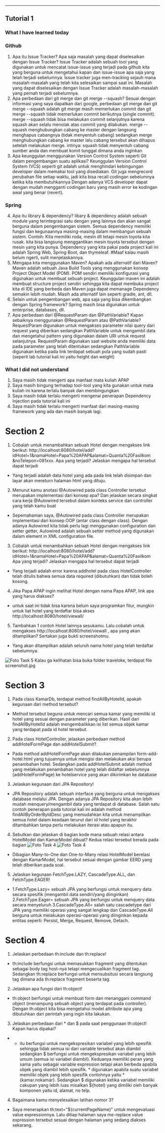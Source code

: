 ---
## Tutorial 1
### What I have learned today
### Github
1. Apa itu Issue Tracker? Apa saja masalah yang dapat diselesaikan dengan Issue Tracker?
 Issue Tracker adalah sebuah tool yang digunakan untuk mencatat issue-issue yang terjadi pada github kita yang berguna untuk mengetahui kapan dan issue-issue apa saja yang telah terjadi sebelumnya. Issue tracker juga men-tracking sejauh mana masalah-masalah yang telah kita selesaikan sampai saat ini.
Masalah yang dapat diselesaikan dengan Issue Tracker adalah masalah-masalah yang pernah terjadi sebelumnya.
2. Apa perbedaan dari git merge dan git merge --squash?
Sesuai dengan informasi yang saya dapatkan dari google, perbedaan git merge dan git merge --squash adalah git merge masih memerlukan commit dan git merge --squash tidak memerlukan commit berikutnya (single commit). merge --squash tidak bisa melakukan commit selanjutnya karena squash akan selalu menolak atas commit yang dilakukan. merge --squash menghubungkan cabang ke master dengan langsung menghapus cabangnya (tidak menyentuh cabang) sedangkan merge menghubungkan cabang ke master lalu cabang tersebut akan dihapus setelah melakukan merge.
intinya: squash tidak menyentuh cabang sumber anda dan membuat komit tunggal dimana anda inginkan
3. Apa keunggulan menggunakan Version Control System seperti Git dalam pengembangan suatu
aplikasi?
Keunggulan Version Control System (VCS) seperti git adalah untuk menghindari kebingungan developer dalam memakai tool yang disediakan. Git juga mengrecord perubahan file setiap waktu, jadi kita bisa recall codingan sebelumnya ketika kita membutuhkannya
Dengan adanya VCS developer dapat dengan mudah mengganti codingan baru yang masih error ke kodingan awal yang benar (revert).
### Spring
4. Apa itu library & dependency?
libary & dependency adalah sebuah module yang terintegrasi satu dengan yang lainnya dan akan sangat berguna dalam pengembangan sistem. Semua dependency memiliki fungsi dan kegunaannya masing-masing dalam membangun sebuah sistem. Contoh: Kita memiliki roda, mesin dll tetapi mesin toyota kita rusak. kita bisa langsung menggantikan mesin toyota tersebut dengan mesin yang kita punya.
Dependency yang kita pakai pada project kali ini adalah Spring Web, Spring Boot, dan thymeleaf. #Maaf kalau masih belum ngerti, sulit menjelaskannya.
5. Mengapa kita menggunakan Maven? Apakah ada alternatif dari Maven?
Maven adalah sebuah Java Build Tools yang menggunakan konsep Project Object Model (POM). POM sendiri memiliki konfigurasi yang digunakan untuk membuat sebuah project. Keunggulan maven ini adalah membuat structure project sendiri sehingga kita dapat membuka project kita di IDE yang berbeda dan Maven juga dapat memanage Dependency semakin lebih mudah.
Masih ada alternatif lain seperti gradle, ant, dll.
6. Selain untuk pengembangan web, apa saja yang bisa dikembangkan dengan Spring framework?
Spring masih bisa digunakan untuk enterprise, databases, dll.
7. Apa perbedaan dari @RequestParam dan @PathVariable? Kapan sebaiknya menggunakan
@RequestParam atau @PathVariable?
RequestParam digunakan untuk mengakses parameter nilai query dari request yang diberikan sedangkan PathVariable untuk mengambil data dan mengetahui pattern yang digunakan dalam URI untuk request selanjutnya.
RequestParam digunakan saat website anda memiliki data pada parameter yang telah ditentukan sedangkan PathVariable digunakan ketika pada link terdapat sebuah pola yang sudah pasti (seperti lab tutorial kali ini yaitu height dan weight) 
### What I did not understand
1. Saya masih tidak mengerti apa manfaat mata kuliah APAP
2. Saya masih bingung terhadap tool-tool yang kita gunakan untuk mata kuliah ini karena terlalu banyak dan membingungkan
3. Saya masih tidak terlalu mengerti mengenai penerapan Dependency Injection pada tutorial kali ini
4. Saya masih tidak terlalu mengerti manfaat dari masing-masing framework yang ada
dan masih banyak lagi.

# Section 2
1. Cobalah untuk menambahkan sebuah Hotel dengan mengakses link berikut:
http://localhost:8080/hotel/add?idHotel=1&namaHotel=Papa%20APAP&alamat=Quanta%20Fasilkom
&noTelepon=081xxx. Apa yang terjadi? Jelaskan mengapa hal tersebut dapat terjadi
- Yang terjadi adalah data hotel yang ada pada link telah disimpan dan layar akan mereturn halaman html yang dituju.
2. Menurut kamu anotasi @Autowired pada class Controller tersebut merupakan
implementasi dari konsep apa? Dan jelaskan secara singkat cara kerja @Autowired tersebut dalam
konteks service dan controller yang telah kamu buat
- Sepemahaman saya, @Autowired pada class Controller merupakan implementasi dari konsep OOP (antar class dengan class). Dengan adanya Autowired kita tidak perlu lagi menggunakan configuration dan setter getter, Autowired adalah sebuah setter method yang digunakan dalam element in XML configuration file.
3. Cobalah untuk menambahkan sebuah Hotel dengan mengakses link berikut:
http://localhost:8080/hotel/add?idHotel=1&namaHotel=Papa%20APAP&alamat=Quanta%20Fasilkom
Apa yang terjadi? Jelaskan mengapa hal tersebut dapat terjadi
- Yang terjadi adalah error karena addhotel pada class HotelController telah ditulis bahwa semua data required (dibutuhkan) dan tidak boleh kosong.
4. Jika Papa APAP ingin melihat Hotel dengan nama Papa APAP, link apa yang harus
diakses?
- untuk saat ini tidak bisa karena belum saya programkan fitur, mungkin untuk liat hotel yang terdaftar bisa akses http://localhost:8080/hotel/viewall/
5. Tambahkan 1 contoh Hotel lainnya sesukamu. Lalu cobalah untuk mengakses
http://localhost:8080/hotel/viewall , apa yang akan ditampilkan? Sertakan juga bukti screenshotmu.
- Yang akan ditampilkan adalah seluruh nama hotel yang telah terdaftar sebelumnya.
<img src="/traveloke/screenshot.JPG" alt="Foto Task 5">
Kalau ga kelihatan bisa buka folder traveloke, terdapat file screenshot.jpg

# Section 3
1. Pada class KamarDb, terdapat method findAllByHotelId, apakah kegunaan dari method tersebut?
- Method tersebut beguna untuk mencari semua kamar yang memiliki id hotel yang sesuai dengan parameter yang diberikan. Hasil dari findAllByHotelId adalah mengembalikkan isi list semua objek kamar yang terdapat pada id hotel tersebut.
2. Pada class HotelController, jelaskan perbedaan method addHotelFormPage dan addHotelSubmit?
- Pada method addHotelFormPage akan dilakukan penampilan form-add-hotel.html yang tujuannya untuk mengisi dan melakukan aksi berupa penambahan hotel. Sedangkan pada addHotelSubmit adalah method yang melakukan penambahan hotel yang telah didaftar sebelumnya (addHotelFormPage) ke hotelservice yang akan dikirimkan ke database
3. Jelaskan kegunaan dari JPA Repository!
- JPA Repository adalah sebuah interface yang berguna untuk mengakses database melalui JPA. Dengan adanya JPA Repository kita akan lebih mudah menquery/mengambil data yang terdapat di database. Salah satu contoh penerapan pada tutorial kali ini adalah method findAllByOrderByIdDesc yang memudahkan kita untuk menampilkan semua hotel dalam keadaan terurut dari id hotel yang terakhir ditambahkan tanpa perlu melakukan iterasi atau apapun itu.
4. Sebutkan dan jelaskan di bagian kode mana sebuah relasi antara HotelModel dan KamarModel dibuat?
Kedua relasi tersebut berada pada bagian 
<img src="/traveloke/screenshot1.JPG" alt="Foto Task 4"> <img src="/traveloke/screenshot2.JPG" alt="Foto Task 4">
- Dibagian Many-to-One dan One-to-Many relasi HotelModel berelasi dengan KamarModel, hal tersebut sesuai dengan gambar EERD yang telah diberikan pada soal.
5. Jelaskan kegunaan FetchType.LAZY, CascadeType.ALL, dan FetchType.EAGER!
-	1.FetchType.Lazy= sebuah JPA yang berfungsi untuk menquery data secara spesifik (mengambil data sendiri/yang diinginkan)
	2.FetchType.Eager= sebuah JPA yang berfungsi untuk menquery data secara menyeluruh 
	3.CascadeType.All= salah satu cascadetype dari JPA yang memiliki operasi yang sangat lengkap dan CascadeType.All berguna untuk melakukan operasi-operasi yang diinginkan kepada entitas seperti: Persist, Merge, Request, Remove, Detach.

# Section 4
1. Jelaskan perbedaan th:include dan th:replace!
- th:include berfungsi untuk memasukkan fragment yang ditentukan sebagai body tag host-nya tetapi mengecualikan fragment tag. Sedangkan th:replace berfungsi untuk mensubsitusi secara langsung tag dimana ada th:replace fragment beserta tag.
2. Jelaskan apa fungsi dari th:object!
- th:object berfungsi untuk membuat form dan menanggani command object (menampung sebuah object yang terdapat pada controller). Dengan th:object kita bisa mengetahui model attribute apa yang dibutuhkan dari perintah yang ingin kita lakukan.
3. Jelaskan perbedaan dari * dan $ pada saat penggunaan th:object! Kapan harus dipakai?
- * itu berfungsi untuk mengekspresikan variabel yang lebih spesifik sehingga tidak semua isi dari variable tersebut akan diambil sedangkan $ berfungsi untuk mengekspresikan variabel yang lebih umum (semua isi variabel diambil). Keduanya memiliki peran yang sama yaitu sebagai variable expression tetapi akan berbeda apabila objek yang diambil lebih spesifik. * digunakan apabila suatu variabel memiliki objek yang lebih spesifik contohnya yaitu *{kamar.nokamar}. Sedangkan $ digunakan ketika variabel memiliki cakupan yang lebih luas misalkan ${hotel} yang dimiliki oleh banyak komponen yaitu id, alamat, no telp.
4. Bagaimana kamu menyelesaikan latihan nomor 3?
- Saya menerapkan th:text="${currentPageName}" untuk mengevaluasi value expressionnya. Lalu ditiap halaman saya me-replace value expression tersebut sesuai dengan halaman yang sedang diakses sekarang.